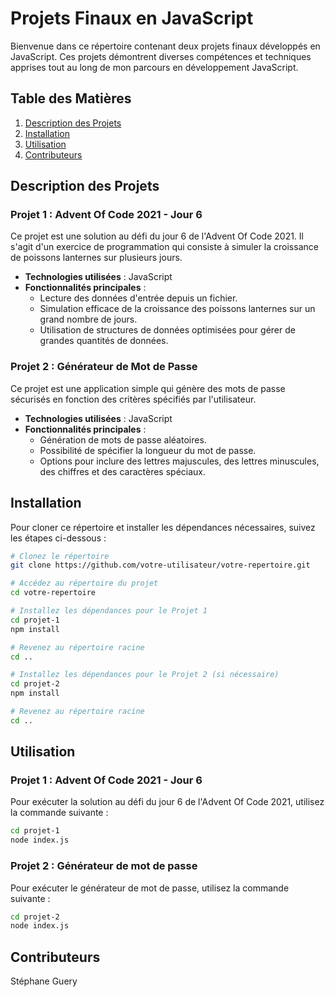 # Projets Finaux en JavaScript

Bienvenue dans ce répertoire contenant deux projets finaux développés en JavaScript. Ces projets démontrent diverses compétences et techniques apprises tout au long de mon parcours en développement JavaScript.

## Table des Matières

1. [Description des Projets](#description-des-projets)
2. [Installation](#installation)
3. [Utilisation](#utilisation)
4. [Contributeurs](#contributeurs)

## Description des Projets

### Projet 1 : Advent Of Code 2021 - Jour 6

Ce projet est une solution au défi du jour 6 de l'Advent Of Code 2021. Il s'agit d'un exercice de programmation qui consiste à simuler la croissance de poissons lanternes sur plusieurs jours.

- **Technologies utilisées** : JavaScript
- **Fonctionnalités principales** :
  - Lecture des données d'entrée depuis un fichier.
  - Simulation efficace de la croissance des poissons lanternes sur un grand nombre de jours.
  - Utilisation de structures de données optimisées pour gérer de grandes quantités de données.

### Projet 2 : Générateur de Mot de Passe

Ce projet est une application simple qui génère des mots de passe sécurisés en fonction des critères spécifiés par l'utilisateur.

- **Technologies utilisées** : JavaScript
- **Fonctionnalités principales** :
  - Génération de mots de passe aléatoires.
  - Possibilité de spécifier la longueur du mot de passe.
  - Options pour inclure des lettres majuscules, des lettres minuscules, des chiffres et des caractères spéciaux.

## Installation

Pour cloner ce répertoire et installer les dépendances nécessaires, suivez les étapes ci-dessous :

```bash
# Clonez le répertoire
git clone https://github.com/votre-utilisateur/votre-repertoire.git

# Accédez au répertoire du projet
cd votre-repertoire

# Installez les dépendances pour le Projet 1
cd projet-1
npm install

# Revenez au répertoire racine
cd ..

# Installez les dépendances pour le Projet 2 (si nécessaire)
cd projet-2
npm install

# Revenez au répertoire racine
cd ..
```

## Utilisation

### Projet 1 : Advent Of Code 2021 - Jour 6

Pour exécuter la solution au défi du jour 6 de l'Advent Of Code 2021, utilisez la commande suivante :

```bash
cd projet-1
node index.js
```

### Projet 2 : Générateur de mot de passe

Pour exécuter le générateur de mot de passe, utilisez la commande suivante :

```bash
cd projet-2
node index.js
```

## Contributeurs

Stéphane Guery
